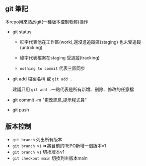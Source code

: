 ## git 筆記
本repo用來熟悉git(一種版本控制軟體)操作

- git status

  - 紅字代表他在工作區(work),還沒進追蹤區(staging) 也未受追蹤(untrcking)

  - 綠字代表檔案在staging 受追蹤(tracking)

  - `nothing to commit` 代表三區同步

- git add 檔案名稱 或 `git add .`

  建議只用 `git add .`一點代表是所有新增、刪除、修改的任意檔

- git commit -m "更改訊息,提示程式員"

- git push


## 版本控制

- `git branch` 列出所有版本
- `git branch v1` =>將目前的REPO新增一個版本v1
- `git branch v1` 切換版本v1
- `git checkout main` 切換到主版本main

